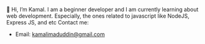 👋 Hi, I’m Kamal. I am a beginner developer and I am currently learning about web development. Especially, the ones related to javascript like NodeJS, Express JS, and etc
Contact me:
- Email: kamalimaduddin@gmail.com

<!---
kamaloedin/kamaloedin is a ✨ special ✨ repository because its `README.md` (this file) appears on your GitHub profile.
You can click the Preview link to take a look at your changes.
--->
